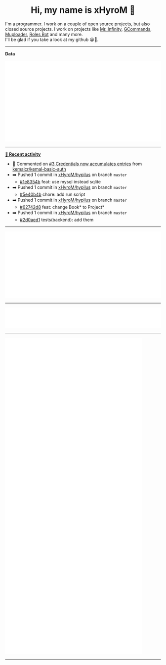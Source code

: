 <p align="center">
    <!-- <img src="https://avatars.githubusercontent.com/u/56601352" width="192" alt="hyro's pfp" /> -->
    <h1 align="center">Hi, my name is xHyroM 👋</h1>
</p>

I'm a programmer. I work on a couple of open source projects, but also closed source projects. I work on projects like [Mr. Infinity](https://discord.com/oauth2/authorize?client_id=720321585625694239&scope=bot%20applications.commands&permissions=8&redirect_uri=https://blobs.gq/imanager&prompt=consent&response_type=code), [GCommands](https://github.com/Garlic-Team/GCommands), [Muploader](https://github.com/xHyroM/Muploader), [Roles Bot](https://github.com/xHyroM/roles-bot) and many more.  
I'll be glad if you take a look at my github 😀👀.

___
**Data**

<img src="https://github.com/xHyroM/xHyroM/blob/master/.cache/base.svg">

___

**[📰 Recent activity](https://github.com/xHyroM)**
* 💬 Commented on [#3 Credentials now accumulates entries](https://github.com/kemalcr/kemal-basic-auth/issues/3) from [kemalcr/kemal-basic-auth](https://github.com/kemalcr/kemal-basic-auth)
* ➡️ Pushed 1 commit in [xHyroM/hypilus](https://github.com/xHyroM/hypilus) on branch `master`
  * [#1e8354b](https://github.com/xHyroM/hypilus/commit/1e8354b) feat: use mysql instead sqlite
* ➡️ Pushed 1 commit in [xHyroM/hypilus](https://github.com/xHyroM/hypilus) on branch `master`
  * [#5e40b4b](https://github.com/xHyroM/hypilus/commit/5e40b4b) chore: add run script
* ➡️ Pushed 1 commit in [xHyroM/hypilus](https://github.com/xHyroM/hypilus) on branch `master`
  * [#62742d8](https://github.com/xHyroM/hypilus/commit/62742d8) feat: change Book* to Project*
* ➡️ Pushed 1 commit in [xHyroM/hypilus](https://github.com/xHyroM/hypilus) on branch `master`
  * [#2d0aed1](https://github.com/xHyroM/hypilus/commit/2d0aed1) tests(backend): add them


___

<img src="https://github.com/xHyroM/xHyroM/blob/master/.cache/isocalendar.svg">

___

<img src="https://github.com/xHyroM/xHyroM/blob/master/.cache/languages.svg">

___

<img src="https://github.com/xHyroM/xHyroM/blob/master/.cache/achievements.svg">

___
